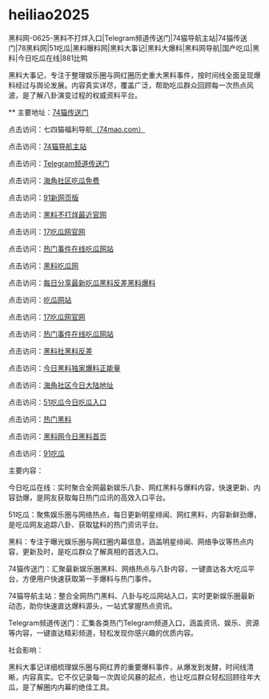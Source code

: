 # heiliao2025
黑料网-0625-黑料不打烊入口|Telegram频道传送门|74猫导航主站|74猫传送门|78黑料网|51吃瓜|黑料曝料网|黑料大事记|黑料大爆料|黑料网导航|国产吃瓜|黑料|今日吃瓜在线|881比鸭

黑料大事记，专注于整理娱乐圈与网红圈历史重大黑料事件，按时间线全面呈现爆料经过与舆论发展。内容真实详尽，覆盖广泛，帮助吃瓜群众回顾每一次热点风波，是了解八卦演变过程的权威资料平台。

** 主要地址：<a href="https://74mao.com/">74猫传送门</a>

点击访问：七四猫福利导航<a href="https://74mao.com/">（74mao.com）</a>

点击访问：<a href="https://74mao.com/">74猫导航主站</a>

点击访问：<a href="https://74mao.com/">Telegram频道传送门</a>

点击访问：<a href="https://hj-58.pages.dev/">海角社区吃瓜免费</a>

点击访问：<a href="https://hj-84.pages.dev/">91新网页版</a>

点击访问：<a href="https://heiliaowangjinri11.pages.dev/">黑料不打烊最近官网</a>

点击访问：<a href="https://heiliao019.pages.dev/">17吃瓜网官网</a>

点击访问：<a href="https://chigua928.pages.dev/">热门事件在线吃瓜网站</a>

点击访问：<a href="https://chigua873.pages.dev/">黑料吃瓜网</a>

点击访问：<a href="https://chigua924.pages.dev/">每日分享最新吃瓜黑料反差黑料爆料</a>

点击访问：<a href="https://heiliao453.pages.dev/">吃瓜网站</a>

点击访问：<a href="https://heiliao019.pages.dev/">17吃瓜网官网</a>

点击访问：<a href="https://chigua928.pages.dev/">热门事件在线吃瓜网站</a>

点击访问：<a href="https://heiliaoshehei-99.pages.dev/">黑料社黑料反差</a>

点击访问：<a href="https://heiliao159.pages.dev/">今日黑料独家爆料正能量</a>

点击访问：<a href="https://hj-22.pages.dev/">海角社区今日大陆地址</a>

点击访问：<a href="https://chigua731.pages.dev/">51吃瓜今日吃瓜入口</a>

点击访问：<a href="https://heiliao381.pages.dev/">热门黑料</a>

点击访问：<a href="https://heiliao921.pages.dev/">黑料网今日黑料首页</a>

点击访问：<a href="https://91chiguazhongxin.pages.dev/">91吃瓜</a>

主要内容：

今日吃瓜在线：实时聚合全网最新娱乐八卦、网红黑料与爆料内容，快速更新、内容劲爆，是网友获取每日热门瓜讯的高效入口平台。

51吃瓜：聚焦娱乐圈与网络热点，每日更新明星绯闻、网红黑料，内容新鲜劲爆，是吃瓜网友追踪八卦、获取猛料的热门资讯平台。

黑料：专注于曝光娱乐圈与网红圈内幕信息，涵盖明星绯闻、网络争议等热点内容，更新及时，是吃瓜群众了解真相的首选入口。

74猫传送门：汇聚最新娱乐圈黑料、网络热点与八卦内容，一键直达各大吃瓜平台，方便用户快速获取第一手爆料与热门事件。

74猫导航主站：整合全网热门黑料、八卦与吃瓜网站入口，实时更新娱乐圈最新动态，助你快速直达爆料源头，一站式掌握热点资讯。

Telegram频道传送门：汇集各类热门Telegram频道入口，涵盖资讯、娱乐、资源等内容，一键直达精彩频道，轻松发现你感兴趣的优质内容。

社会影响：

黑料大事记详细梳理娱乐圈与网红界的重要爆料事件，从爆发到发酵，时间线清晰，内容真实。它不仅记录每一次舆论风暴的起点，也让吃瓜群众轻松回顾往年大瓜，是了解圈内内幕的绝佳工具。

<span style="display:none;">[Canonical link](）</span>
